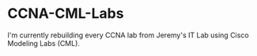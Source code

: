 # CCNA-CML-Labs
I'm currently rebuilding every CCNA lab from Jeremy's IT Lab using Cisco Modeling Labs (CML).
